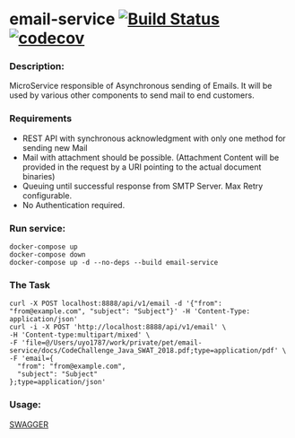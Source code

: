 email-service [![Build Status](https://travis-ci.org/VladimirYushkevich/email-service.svg?branch=master)](https://travis-ci.org/VladimirYushkevich/email-service) [![codecov](https://codecov.io/gh/VladimirYushkevich/email-service/branch/master/graph/badge.svg)](https://codecov.io/gh/VladimirYushkevich/email-service)
=
### Description:

MicroService responsible of Asynchronous sending of Emails. It will be used by
various other components to send mail to end customers.

### Requirements

- REST API with synchronous acknowledgment with only one method for sending new Mail
- Mail with attachment should be possible. (Attachment Content will be provided in the request by a
URI pointing to the actual document binaries)
- Queuing until successful response from SMTP Server. Max Retry configurable.
- No Authentication required.

### Run service:
```
docker-compose up
docker-compose down
docker-compose up -d --no-deps --build email-service
```
### The Task
```
curl -X POST localhost:8888/api/v1/email -d '{"from": "from@example.com", "subject": "Subject"}' -H 'Content-Type: application/json'
curl -i -X POST 'http://localhost:8888/api/v1/email' \
-H 'Content-type:multipart/mixed' \
-F 'file=@/Users/uyo1787/work/private/pet/email-service/docs/CodeChallenge_Java_SWAT_2018.pdf;type=application/pdf' \
-F 'email={
  "from": "from@example.com",
  "subject": "Subject"
};type=application/json'
```
### Usage:

[SWAGGER](http://localhost:8888/swagger-ui.html)